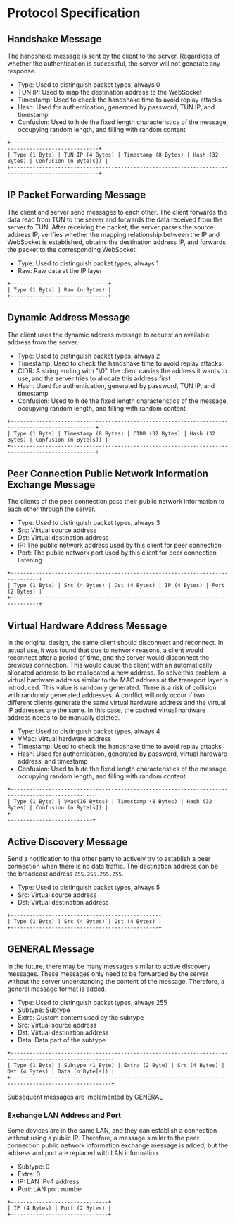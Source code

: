 # Protocol Specification
## Handshake Message

The handshake message is sent by the client to the server. Regardless of whether the authentication is successful, the server will not generate any response.

- Type: Used to distinguish packet types, always 0
- TUN IP: Used to map the destination address to the WebSocket
- Timestamp: Used to check the handshake time to avoid replay attacks
- Hash: Used for authentication, generated by password, TUN IP, and timestamp
- Confusion: Used to hide the fixed length characteristics of the message, occupying random length, and filling with random content

```plaintext
+--------------------------------------------------------------------------------------------------+
| Type (1 Byte) | TUN IP (4 Bytes) | Timestamp (8 Bytes) | Hash (32 Bytes) | Confusion (n Byte[s]) |
+--------------------------------------------------------------------------------------------------+
```

## IP Packet Forwarding Message

The client and server send messages to each other. The client forwards the data read from TUN to the server and forwards the data received from the server to TUN. After receiving the packet, the server parses the source address IP, verifies whether the mapping relationship between the IP and WebSocket is established, obtains the destination address IP, and forwards the packet to the corresponding WebSocket.

- Type: Used to distinguish packet types, always 1
- Raw: Raw data at the IP layer

```plaintext
+-------------------------------+
| Type (1 Byte) | Raw (n Bytes) |
+-------------------------------+
```

## Dynamic Address Message

The client uses the dynamic address message to request an available address from the server.

- Type: Used to distinguish packet types, always 2
- Timestamp: Used to check the handshake time to avoid replay attacks
- CIDR: A string ending with "\0", the client carries the address it wants to use, and the server tries to allocate this address first
- Hash: Used for authentication, generated by password, TUN IP, and timestamp
- Confusion: Used to hide the fixed length characteristics of the message, occupying random length, and filling with random content

```plaintext
+-------------------------------------------------------------------------------------------------+
| Type (1 Byte) | Timestamp (8 Bytes) | CIDR (32 Bytes) | Hash (32 Bytes) | Confusion (n Byte[s]) |
+-------------------------------------------------------------------------------------------------+
```

## Peer Connection Public Network Information Exchange Message

The clients of the peer connection pass their public network information to each other through the server.

- Type: Used to distinguish packet types, always 3
- Src: Virtual source address
- Dst: Virtual destination address
- IP: The public network address used by this client for peer connection
- Port: The public network port used by this client for peer connection listening

```plaintext
+-------------------------------------------------------------------------------+
| Type (1 Byte) | Src (4 Bytes) | Dst (4 Bytes) | IP (4 Bytes) | Port (2 Bytes) |
+-------------------------------------------------------------------------------+
```

## Virtual Hardware Address Message

In the original design, the same client should disconnect and reconnect. In actual use, it was found that due to network reasons, a client would reconnect after a period of time, and the server would disconnect the previous connection. This would cause the client with an automatically allocated address to be reallocated a new address. To solve this problem, a virtual hardware address similar to the MAC address at the transport layer is introduced. This value is randomly generated. There is a risk of collision with randomly generated addresses. A conflict will only occur if two different clients generate the same virtual hardware address and the virtual IP addresses are the same. In this case, the cached virtual hardware address needs to be manually deleted.

- Type: Used to distinguish packet types, always 4
- VMac: Virtual hardware address
- Timestamp: Used to check the handshake time to avoid replay attacks
- Hash: Used for authentication, generated by password, virtual hardware address, and timestamp
- Confusion: Used to hide the fixed length characteristics of the message, occupying random length, and filling with random content

```plaintext
+--------------------------------------------------------------------------------------------- --+
| Type (1 Byte) | VMac(16 Bytes) | Timestamp (8 Bytes) | Hash (32 Bytes) | Confusion (n Byte[s]) |
+------------------------------------------------------------------------------------------------+
```

## Active Discovery Message

Send a notification to the other party to actively try to establish a peer connection when there is no data traffic. The destination address can be the broadcast address `255.255.255.255`.

- Type: Used to distinguish packet types, always 5
- Src: Virtual source address
- Dst: Virtual destination address

```plaintext
+-----------------------------------------------+
| Type (1 Byte) | Src (4 Bytes) | Dst (4 Bytes) |
+-----------------------------------------------+
```

## GENERAL Message

In the future, there may be many messages similar to active discovery messages. These messages only need to be forwarded by the server without the server understanding the content of the message. Therefore, a general message format is added.

- Type: Used to distinguish packet types, always 255
- Subtype: Subtype
- Extra: Custom content used by the subtype
- Src: Virtual source address
- Dst: Virtual destination address
- Data: Data part of the subtype

```plaintext
+------------------------------------------------------------------------------------------------------+
| Type (1 Byte) | Subtype (1 Byte) | Extra (2 Byte) | Src (4 Bytes) | Dst (4 Bytes) | Data (n Byte[s]) |
+------------------------------------------------------------------------------------------------------+
```

Subsequent messages are implemented by GENERAL

### Exchange LAN Address and Port

Some devices are in the same LAN, and they can establish a connection without using a public IP. Therefore, a message similar to the peer connection public network information exchange message is added, but the address and port are replaced with LAN information.

- Subtype: 0
- Extra: 0
- IP: LAN IPv4 address
- Port: LAN port number

```plaintext
+-------------------------------+
| IP (4 Bytes) | Port (2 Bytes) |
+-------------------------------+
```
